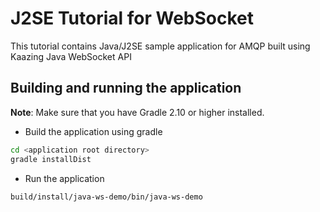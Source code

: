 # J2SE Tutorial for WebSocket

This tutorial contains Java/J2SE sample application for AMQP built using Kaazing Java WebSocket API

## Building and running the application
__Note__: Make sure that you have Gradle 2.10 or higher installed.
- Build the application using gradle
```bash
cd <application root directory>
gradle installDist
```
- Run the application 
```bash
build/install/java-ws-demo/bin/java-ws-demo
```
